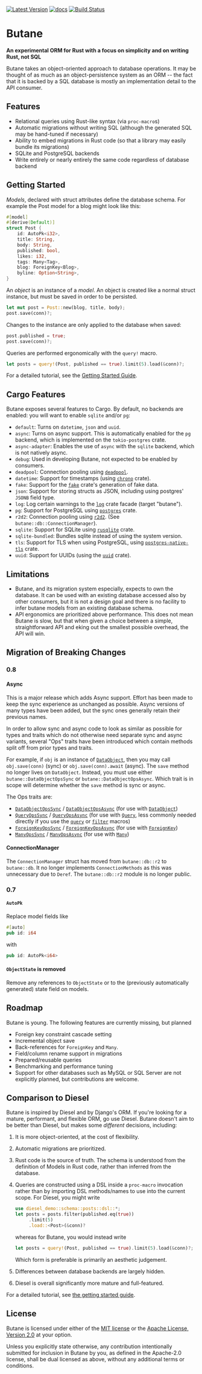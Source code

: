 [![Latest Version](https://img.shields.io/crates/v/butane.svg)](https://crates.io/crates/butane)
[![docs](https://docs.rs/butane/badge.svg)](https://docs.rs/butane)
[![Build Status](https://img.shields.io/github/actions/workflow/status/Electron100/butane/ci.yml?branch=master)](https://github.com/Electron100/butane/actions?query=branch%3Amaster)

# Butane

**An experimental ORM for Rust with a focus on simplicity and on writing Rust, not SQL**

Butane takes an object-oriented approach to database operations. It
may be thought of as much as an object-persistence system as an ORM --
the fact that it is backed by a SQL database is mostly an
implementation detail to the API consumer.

## Features

* Relational queries using Rust-like syntax (via `proc-macro`s)
* Automatic migrations without writing SQL (although the generated SQL
  may be hand-tuned if necessary)
* Ability to embed migrations in Rust code (so that a library may easily bundle its migrations)
* SQLite and PostgreSQL backends
* Write entirely or nearly entirely the same code regardless of database backend

## Getting Started

_Models_, declared with struct attributes define the database
schema. For example the Post model for a blog might look like this:

``` rust
#[model]
#[derive(Default)]
struct Post {
    id: AutoPk<i32>,
    title: String,
    body: String,
    published: bool,
    likes: i32,
    tags: Many<Tag>,
    blog: ForeignKey<Blog>,
    byline: Option<String>,
}
```

An _object_ is an instance of a _model_. An object is created like a
normal struct instance, but must be saved in order to be persisted.

``` rust
let mut post = Post::new(blog, title, body);
post.save(conn)?;
```

Changes to the instance are only applied to the database when saved:

``` rust
post.published = true;
post.save(conn)?;
```

Queries are performed ergonomically with the `query!` macro.

``` rust
let posts = query!(Post, published == true).limit(5).load(&conn)?;
```

For a detailed tutorial, see the [Getting Started Guide](https://electron100.github.io/butane/getting-started).

## Cargo Features

Butane exposes several features to Cargo. By default, no backends are
enabled: you will want to enable `sqlite` and/or `pg`:

* `default`: Turns on `datetime`, `json` and `uuid`.
* `async`: Turns on async support. This is automatically enabled for the `pg` backend, which is implemented on the `tokio-postgres` crate.
* `async-adapter`: Enables the use of `async` with the `sqlite` backend, which is not natively async.
* `debug`: Used in developing Butane, not expected to be enabled by consumers.
* `deadpool`: Connection pooling using [`deadpool`](https://crates.io/crates/deadpool).
* `datetime`: Support for timestamps (using [`chrono`](https://crates.io/crates/chrono) crate).
* `fake`: Support for the [`fake`](https://crates.io/crates/fake) crate's generation of fake data.
* `json`: Support for storing structs as JSON, including using postgres' `JSONB` field type.
* `log`: Log certain warnings to the [`log`](https://crates.io/crates/log) crate facade (target "butane").
* `pg`: Support for PostgreSQL using [`postgres`](https://crates.io/crates/postgres) crate.
* `r2d2`: Connection pooling using [`r2d2`](https://crates.io/crates/r2d2).
  (See `butane::db::ConnectionManager`).
* `sqlite`: Support for SQLite using [`rusqlite`](https://crates.io/crates/rusqlite) crate.
* `sqlite-bundled`: Bundles sqlite instead of using the system version.
* `tls`: Support for TLS when using PostgreSQL, using
  [`postgres-native-tls`](https://crates.io/crates/postgres-native-tls) crate.
* `uuid`: Support for UUIDs (using the [`uuid`](https://crates.io/crates/uuid) crate).

## Limitations

* Butane, and its migration system especially, expects to own the
  database. It can be used with an existing database accessed also by
  other consumers, but it is not a design goal and there is no
  facility to infer butane models from an existing database schema.
* API ergonomics are prioritized above performance. This does not mean
  Butane is slow, but that when given a choice between a simple,
  straightforward API and eking out the smallest possible overhead,
  the API will win.

## Migration of Breaking Changes
### 0.8
#### Async
This is a major release which adds Async support. Effort has been made
to keep the sync experience as unchanged as possible. Async versions
of many types have been added, but the sync ones generally retain
their previous names.

In order to allow sync and async code to look as
similar as possible for types and traits which do not otherwise need
separate sync and async variants, several "Ops" traits have been
introduced which contain methods split off from prior types and traits.

For example, if `obj` is an instance of
[`DataObject`](https://docs.rs/butane/latest/butane/trait.DataObject.html),
then you may call `obj.save(conn)` (sync) or `obj.save(conn).await`
(async). The `save` method no longer lives on `DataObject`. Instead,
you must use either `butane::DataObjectOpsSync` or
`butane::DataObjectOpsAsync`. Which trait is in scope will determine
whether the `save` method is sync or async.

The Ops traits are:
* [`DataObjectOpsSync`](https://docs.rs/butane/latest/butane/trait.DataObjectOpsSync.html) / [`DataObjectOpsAsync`](https://docs.rs/butane/latest/butane/trait.DataObjectOpsAsync.html) (for use with [`DataObject`](https://docs.rs/butane/latest/butane/trait.DataObject.html))
* [`QueryOpsSync`](https://docs.rs/butane/latest/butane/prelude/trait.QueryOpsSync.html) / [`QueryOpsAsync`](https://docs.rs/butane/latest/butane/prelude_async/trait.QueryOpsAsync.html) (for use with [`Query`](https://docs.rs/butane/latest/butane/query/struct.Query.html),
  less commonly needed directly if you use the [`query`](https://docs.rs/butane/latest/butane/macro.query.html) or
  [`filter`](https://docs.rs/butane/latest/butane/macro.filter.html) macros)
* [`ForeignKeyOpsSync`](https://docs.rs/butane/latest/butane/prelude/trait.ForeignKeyOpsSync.html) / [`ForeignKeyOpsAsync`](https://docs.rs/butane/latest/butane/prelude_async/trait.ForeignKeyOpsAsync.html) (for use with [`ForeignKey`](https://docs.rs/butane/latest/butane/struct.ForeignKey.html))
* [`ManyOpsSync`](https://docs.rs/butane/latest/butane/trait.ManyOpsSync.html) / [`ManyOpsAsync`](https://docs.rs/butane/latest/butane/trait.ManyOpsAsync.html) (for use with [`Many`](https://docs.rs/butane/latest/butane/struct.Many.html))

#### ConnectionManager
The `ConnectionManager` struct has moved from `butane::db::r2` to
`butane::db`. It no longer implements `ConnectionMethods` as this was
unnecessary due to `Deref`. The `butane::db::r2` module is no longer
public.

### 0.7
#### `AutoPk`
Replace model fields like
```rust
#[auto]
pub id: i64
```
with
```rust
pub id: AutoPk<i64>
```
#### `ObjectState` is removed
Remove any references to `ObjectState` or to the (previously automatically generated) state field on models.

## Roadmap

Butane is young. The following features are currently missing, but planned

* Foreign key constraint cascade setting
* Incremental object save
* Back-references for `ForeignKey` and `Many`.
* Field/column rename support in migrations
* Prepared/reusable queries
* Benchmarking and performance tuning
* Support for other databases such as MySQL or SQL Server are not
  explicitly planned, but contributions are welcome.

## Comparison to Diesel

Butane is inspired by Diesel and by Django's ORM. If you're looking
for a mature, performant, and flexible ORM, go use Diesel. Butane
doesn't aim to be better than Diesel, but makes some _different_ decisions, including:

1. It is more object-oriented, at the cost of flexibility.
2. Automatic migrations are prioritized.
3. Rust code is the source of truth. The schema is understood from the
   definition of Models in Rust code, rather than inferred from the
   database.
4. Queries are constructed using a DSL inside a `proc-macro` invocation
   rather than by importing DSL methods/names to use into the current
   scope. For Diesel, you might write

   ```rust
   use diesel_demo::schema::posts::dsl::*;
   let posts = posts.filter(published.eq(true))
        .limit(5)
        .load::<Post>(&conn)?
   ```

   whereas for Butane, you would instead write

   ```rust
   let posts = query!(Post, published == true).limit(5).load(&conn)?;
   ```

   Which form is preferable is primarily an aesthetic
   judgement.
5. Differences between database backends are largely hidden.
6. Diesel is overall significantly more mature and full-featured.

For a detailed tutorial, see [the getting started
guide](https://electron100.github.io/butane/getting-started).

## License

Butane is licensed under either of the [MIT license](LICENSE-MIT) or
the [Apache License, Version 2.0](LICENSE-APACHE) at your option.

Unless you explicitly state otherwise, any contribution intentionally
submitted for inclusion in Butane by you, as defined in the Apache-2.0
license, shall be dual licensed as above, without any additional terms
or conditions.
